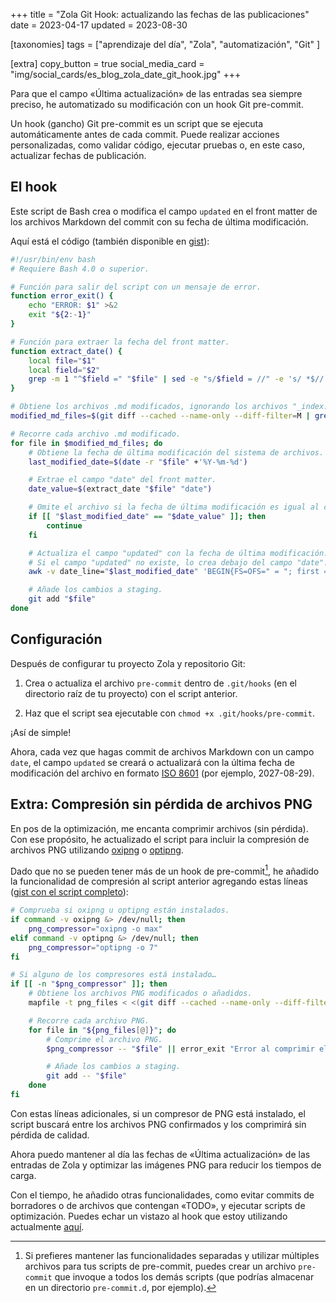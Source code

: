 +++
title = "Zola Git Hook: actualizando las fechas de las publicaciones"
date = 2023-04-17
updated = 2023-08-30

[taxonomies]
tags = ["aprendizaje del día", "Zola", "automatización", "Git" ]

[extra]
copy_button = true
social_media_card = "img/social_cards/es_blog_zola_date_git_hook.jpg"
+++

Para que el campo «Última actualización» de las entradas sea siempre preciso, he automatizado su modificación con un hook Git pre-commit.<!-- more -->

Un hook (gancho) Git pre-commit es un script que se ejecuta automáticamente antes de cada commit. Puede realizar acciones personalizadas, como validar código, ejecutar pruebas o, en este caso, actualizar fechas de publicación.

## El hook

Este script de Bash crea o modifica el campo `updated` en el front matter de los archivos Markdown del commit con su fecha de última modificación.

Aquí está el código (también disponible en [gist](https://gist.github.com/welpo/6594765f5640982cb5886c9e9459ef5b)):

```bash
#!/usr/bin/env bash
# Requiere Bash 4.0 o superior.

# Función para salir del script con un mensaje de error.
function error_exit() {
    echo "ERROR: $1" >&2
    exit "${2:-1}"
}

# Función para extraer la fecha del front matter.
function extract_date() {
    local file="$1"
    local field="$2"
    grep -m 1 "^$field =" "$file" | sed -e "s/$field = //" -e 's/ *$//'
}

# Obtiene los archivos .md modificados, ignorando los archivos "_index.md".
modified_md_files=$(git diff --cached --name-only --diff-filter=M | grep -Ei '\.md$' | grep -v '_index.md$')

# Recorre cada archivo .md modificado.
for file in $modified_md_files; do
    # Obtiene la fecha de última modificación del sistema de archivos.
    last_modified_date=$(date -r "$file" +'%Y-%m-%d')

    # Extrae el campo "date" del front matter.
    date_value=$(extract_date "$file" "date")

    # Omite el archivo si la fecha de última modificación es igual al campo "date".
    if [[ "$last_modified_date" == "$date_value" ]]; then
        continue
    fi

    # Actualiza el campo "updated" con la fecha de última modificación.
    # Si el campo "updated" no existe, lo crea debajo del campo "date".
    awk -v date_line="$last_modified_date" 'BEGIN{FS=OFS=" = "; first = 1} { if (/^date =/ && first) { print; getline; if (!/^updated =/) print "updated" OFS date_line; first=0 } if (/^updated =/ && !first) gsub(/[^ ]*$/, date_line, $2); print }' "$file" > "${file}.tmp" && mv "${file}.tmp" "$file" || error_exit "Failed to update file $file"

    # Añade los cambios a staging.
    git add "$file"
done
```

## Configuración

Después de configurar tu proyecto Zola y repositorio Git:

1. Crea o actualiza el archivo `pre-commit` dentro de `.git/hooks` (en el directorio raíz de tu proyecto) con el script anterior.

2. Haz que el script sea ejecutable con `chmod +x .git/hooks/pre-commit`.

¡Así de simple!

Ahora, cada vez que hagas commit de archivos Markdown con un campo `date`, el campo `updated` se creará o actualizará con la última fecha de modificación del archivo en formato [ISO 8601](https://en.wikipedia.org/wiki/ISO_8601) (por ejemplo, 2027-08-29).

## Extra: Compresión sin pérdida de archivos PNG

En pos de la optimización, me encanta comprimir archivos (sin pérdida). Con ese propósito, he actualizado el script para incluir la compresión de archivos PNG utilizando [oxipng](https://github.com/shssoichiro/oxipng) o [optipng](https://optipng.sourceforge.net/).

Dado que no se pueden tener más de un hook de pre-commit[^1], he añadido la funcionalidad de compresión al script anterior agregando estas líneas ([gist con el script completo](https://gist.github.com/welpo/f5563c3b82fe247ed0e473d940a005b7)):

```bash
# Comprueba si oxipng u optipng están instalados.
if command -v oxipng &> /dev/null; then
    png_compressor="oxipng -o max"
elif command -v optipng &> /dev/null; then
    png_compressor="optipng -o 7"
fi

# Si alguno de los compresores está instalado…
if [[ -n "$png_compressor" ]]; then
    # Obtiene los archivos PNG modificados o añadidos.
    mapfile -t png_files < <(git diff --cached --name-only --diff-filter=d | grep -Ei '\.png$')

    # Recorre cada archivo PNG.
    for file in "${png_files[@]}"; do
        # Comprime el archivo PNG.
        $png_compressor -- "$file" || error_exit "Error al comprimir el archivo $file"

        # Añade los cambios a staging.
        git add -- "$file"
    done
fi
```

Con estas líneas adicionales, si un compresor de PNG está instalado, el script buscará entre los archivos PNG confirmados y los comprimirá sin pérdida de calidad.

Ahora puedo mantener al día las fechas de «Última actualización» de las entradas de Zola y optimizar las imágenes PNG para reducir los tiempos de carga.

Con el tiempo, he añadido otras funcionalidades, como evitar commits de borradores o de archivos que contengan «TODO», y ejecutar scripts de optimización. Puedes echar un vistazo al hook que estoy utilizando actualmente [aquí](https://github.com/welpo/osc.garden/blob/main/.githooks/pre-commit).

[^1]: Si prefieres mantener las funcionalidades separadas y utilizar múltiples archivos para tus scripts de pre-commit, puedes crear un archivo `pre-commit` que invoque a todos los demás scripts (que podrías almacenar en un directorio `pre-commit.d`, por ejemplo).
